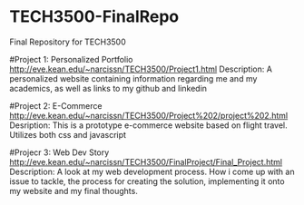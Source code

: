 # TECH3500-FinalRepo
Final Repository for TECH3500

#Project 1: Personalized Portfolio
http://eve.kean.edu/~narcissn/TECH3500/Project1.html
Description: A personalized website containing information regarding me and my academics, as well as links to my github and linkedin

#Project 2: E-Commerce 
http://eve.kean.edu/~narcissn/TECH3500/Project%202/project%202.html
Desription: This is a prototype e-commerce website based on flight travel. Utilizes both css and javascript 

#Projecr 3: Web Dev Story
http://eve.kean.edu/~narcissn/TECH3500/FinalProject/Final_Project.html
Description: A look at my web development process. How i come up with an issue to tackle, the process for creating the solution, implementing it onto my website and my final thoughts.
